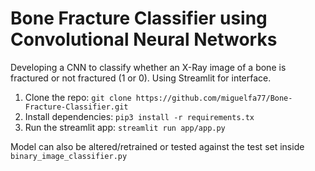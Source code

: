 # Bone Fracture Classifier using Convolutional Neural Networks
Developing a CNN to classify whether an X-Ray image of a bone is fractured or not fractured (1 or 0). Using Streamlit for interface.

1. Clone the repo: ```git clone https://github.com/miguelfa77/Bone-Fracture-Classifier.git```
2. Install dependencies: ```pip3 install -r requirements.tx```
3. Run the streamlit app: ```streamlit run app/app.py```

Model can also be altered/retrained or tested against the test set inside ```binary_image_classifier.py```

